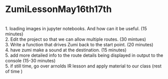 # ZumiLessonMay16th17th

<br>
1. loading images in jupyter notebooks.  And how can it be useful. (15 minutes) <br>
2. Edit the project so that we can allow multiple routes.   (30 mintues) <br>
3. Write a function that drives Zumi back to the start point.  (20 minutes) <br>
4. have zumi make a sound at the destination. (15 minutes) <br>
5. add more detailed info to the route details being displayed in output to the console (15-30 minutes) <br>
5. if still time, go over arnolds IR lesson and apply material to our class (rest of time )
